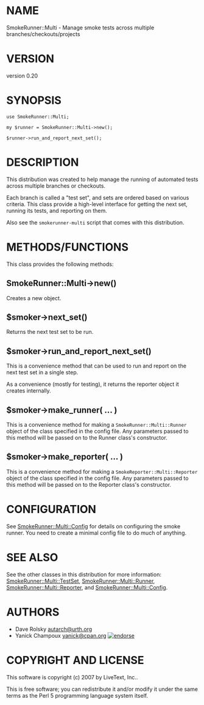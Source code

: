 # NAME

SmokeRunner::Multi - Manage smoke tests across multiple branches/checkouts/projects

# VERSION

version 0.20

# SYNOPSIS

    use SmokeRunner::Multi;

    my $runner = SmokeRunner::Multi->new();

    $runner->run_and_report_next_set();

# DESCRIPTION

This distribution was created to help manage the running of automated
tests across multiple branches or checkouts.

Each branch is called a "test set", and sets are ordered based on
various criteria.  This class provide a high-level interface for
getting the next set, running its tests, and reporting on them.

Also see the `smokerunner-multi` script that comes with this
distribution.

# METHODS/FUNCTIONS

This class provides the following methods:

## SmokeRunner::Multi->new()

Creates a new object.

## $smoker->next\_set()

Returns the next test set to be run.

## $smoker->run\_and\_report\_next\_set()

This is a convenience method that can be used to run and report on the
next test set in a single step.

As a convenience (mostly for testing), it returns the reporter object
it creates internally.

## $smoker->make\_runner( ... )

This is a convenience method for making a
`SmokeRunner::Multi::Runner` object of the class specified in the
config file. Any parameters passed to this method will be passed on to
the Runner class's constructor.

## $smoker->make\_reporter( ... )

This is a convenience method for making a
`SmokeReporter::Multi::Reporter` object of the class specified in the
config file. Any parameters passed to this method will be passed on to
the Reporter class's constructor.

# CONFIGURATION

See [SmokeRunner::Multi::Config](https://metacpan.org/pod/SmokeRunner::Multi::Config) for details on configuring the smoke
runner. You need to create a minimal config file to do much of
anything.

# SEE ALSO

See the other classes in this distribution for more information:
[SmokeRunner::Multi::TestSet](https://metacpan.org/pod/SmokeRunner::Multi::TestSet), [SmokeRunner::Multi::Runner](https://metacpan.org/pod/SmokeRunner::Multi::Runner),
[SmokeRunner::Multi::Reporter](https://metacpan.org/pod/SmokeRunner::Multi::Reporter), and [SmokeRunner::Multi::Config](https://metacpan.org/pod/SmokeRunner::Multi::Config).

# AUTHORS

- Dave Rolsky <autarch@urth.org>
- Yanick Champoux <yanick@cpan.org> [![endorse](http://api.coderwall.com/yanick/endorsecount.png)](http://coderwall.com/yanick)

# COPYRIGHT AND LICENSE

This software is copyright (c) 2007 by LiveText, Inc..

This is free software; you can redistribute it and/or modify it under
the same terms as the Perl 5 programming language system itself.
